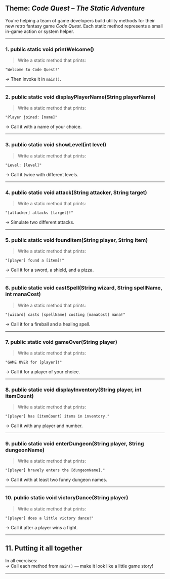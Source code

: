 ## Theme: *Code Quest – The Static Adventure*

You're helping a team of game developers build utility methods for their new retro fantasy game *Code Quest*. Each static method represents a small in-game action or system helper.

---

### 1. public static void printWelcome()
> Write a static method that prints:
```
"Welcome to Code Quest!"
```
→ Then invoke it in `main()`.

---

### 2. public static void displayPlayerName(String playerName)
> Write a static method that prints:
```
"Player joined: [name]"
```
→ Call it with a name of your choice.

---

### 3. public static void showLevel(int level)
> Write a static method that prints:
```
"Level: [level]"
```
→ Call it twice with different levels.

---

### 4. public static void attack(String attacker, String target)
> Write a static method that prints:
```
"[attacker] attacks [target]!"
```
→ Simulate two different attacks.

---

### 5. public static void foundItem(String player, String item)
> Write a static method that prints:
```
"[player] found a [item]!"
```
→ Call it for a sword, a shield, and a pizza.

---

### 6. public static void castSpell(String wizard, String spellName, int manaCost)
> Write a static method that prints:
```
"[wizard] casts [spellName] costing [manaCost] mana!"
```
→ Call it for a fireball and a healing spell.

---

### 7. public static void gameOver(String player)
> Write a static method that prints:
```
"GAME OVER for [player]!"
```
→ Call it for a player of your choice.

---

### 8. public static void displayInventory(String player, int itemCount)
> Write a static method that prints:
```
"[player] has [itemCount] items in inventory."
```
→ Call it with any player and number.

---

### 9. public static void enterDungeon(String player, String dungeonName)
> Write a static method that prints:
```
"[player] bravely enters the [dungeonName]."
```
→ Call it with at least two funny dungeon names.

---

### 10. public static void victoryDance(String player)
> Write a static method that prints:
```
"[player] does a little victory dance!"
```
→ Call it after a player wins a fight.

---

## 11. Putting it all together
In all exercises:  
→ Call each method from `main()` — make it look like a little game story!

---
